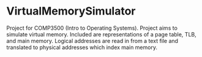 # VirtualMemorySimulator
Project for COMP3500 (Intro to Operating Systems). Project aims to simulate virtual memory. Included are representations of a page table, TLB, and main memory. Logical addresses are read in from a text file and translated to physical addresses which index main memory.

